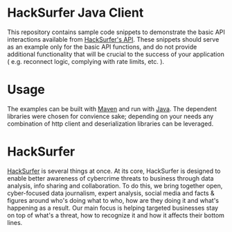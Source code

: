 HackSurfer Java Client
======================

This repository contains sample code snippets to demonstrate the basic API interactions available from [HackSurfer's API](http://api.hacksurfer.com/).  These snippets should serve as an example only for the basic API functions, and do not provide additional functionality that will be crucial to the success of your application ( e.g. reconnect logic, complying with rate limits, etc. ).

Usage
=====

The examples can be built with [Maven](http://maven.apache.org/) and run with [Java](http://www.oracle.com/technetwork/java/javase/downloads/index.html).  The dependent libraries were chosen for convience sake; depending on your needs any combination of http client and deserialization libraries can be leveraged.

HackSurfer
==========

[HackSurfer](http://www.hacksurfer.com/) is several things at once. At its core, HackSurfer is designed to enable better awareness of cybercrime threats to business through data analysis, info sharing and collaboration. To do this, we bring together open, cyber-focused data journalism, expert analysis, social media and facts & figures around who's doing what to who, how are they doing it and what's happening as a result. Our main focus is helping targeted businesses stay on top of what's a threat, how to recognize it and how it affects their bottom lines.
